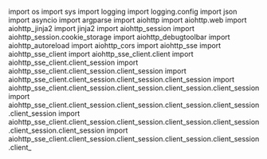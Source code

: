 import os
import sys
import logging
import logging.config
import json
import asyncio
import argparse
import aiohttp
import aiohttp.web
import aiohttp_jinja2
import jinja2
import aiohttp_session
import aiohttp_session.cookie_storage
import aiohttp_debugtoolbar
import aiohttp_autoreload
import aiohttp_cors
import aiohttp_sse
import aiohttp_sse_client
import aiohttp_sse_client.client
import aiohttp_sse_client.client_session
import aiohttp_sse_client.client_session.client_session
import aiohttp_sse_client.client_session.client_session.client_session
import aiohttp_sse_client.client_session.client_session.client_session.client_session
import aiohttp_sse_client.client_session.client_session.client_session.client_session.client_session
import aiohttp_sse_client.client_session.client_session.client_session.client_session.client_session.client_session
import aiohttp_sse_client.client_session.client_session.client_session.client_session.client_
